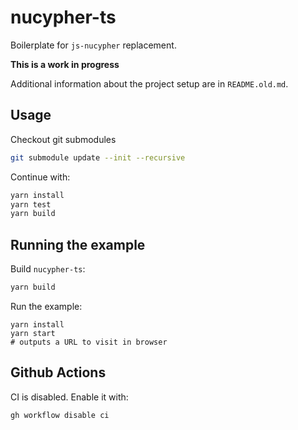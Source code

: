 # nucypher-ts

Boilerplate for `js-nucypher` replacement.

**This is a work in progress**

Additional information about the project setup are in `README.old.md`.

## Usage

Checkout git submodules

```bash
git submodule update --init --recursive
```

Continue with:

```bash
yarn install
yarn test
yarn build
```

## Running the example

Build `nucypher-ts`:

```bash
yarn build
```

Run the example:

```
yarn install
yarn start
# outputs a URL to visit in browser
```

## Github Actions

CI is disabled. Enable it with:

```bash
gh workflow disable ci
```
